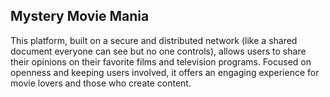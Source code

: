 ## Mystery Movie Mania 

This platform, built on a secure and distributed network (like a shared document everyone can see but no one controls), allows users to share their opinions on their favorite films and television programs. Focused on openness and keeping users involved, it offers an engaging experience for movie lovers and those who create content.
